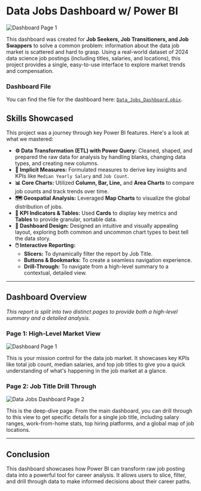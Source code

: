 # Data Jobs Dashboard w/ Power BI

![Dashboard Page 1](./images/Dashboard.png)

This dashboard was created for **Job Seekers, Job Transitioners, and Job Swappers** to solve a common problem: information about the data job market is scattered and hard to grasp. Using a real-world dataset of 2024 data science job postings (including titles, salaries, and locations), this project provides a single, easy-to-use interface to explore market trends and compensation.

### Dashboard File

You can find the file for the dashboard here: [`Data_Jobs_Dashboard.pbix`](Data_Jobs_Dashboard.pbix).

## Skills Showcased

This project was a journey through key Power BI features. Here's a look at what we mastered:

- **⚙️ Data Transformation (ETL) with Power Query:** Cleaned, shaped, and prepared the raw data for analysis by handling blanks, changing data types, and creating new columns.
- **🧮 Implicit Measures:** Formulated measures to derive key insights and KPIs like `Median Yearly Salary` and `Job Count`.
- **📊 Core Charts:** Utilized **Column, Bar, Line,** and **Area Charts** to compare job counts and track trends over time.
- **🗺️ Geospatial Analysis:** Leveraged **Map Charts** to visualize the global distribution of jobs.
- **🔢 KPI Indicators & Tables:** Used **Cards** to display key metrics and **Tables** to provide granular, sortable data.
- **🎨 Dashboard Design:** Designed an intuitive and visually appealing layout, exploring both common and uncommon chart types to best tell the data story.
- **🖱️ Interactive Reporting:**
  - **Slicers:** To dynamically filter the report by Job Title.
  - **Buttons & Bookmarks:** To create a seamless navigation experience.
  - **Drill-Through:** To navigate from a high-level summary to a contextual, detailed view.

---

## Dashboard Overview

_This report is split into two distinct pages to provide both a high-level summary and a detailed analysis._

### Page 1: High-Level Market View

![Dashboard Page 1](./images/Dashboard.png)

This is your mission control for the data job market. It showcases key KPIs like total job count, median salaries, and top job titles to give you a quick understanding of what's happening in the job market at a glance.

### Page 2: Job Title Drill Through

![Data Jobs Dashboard Page 2](./images/Drill%20Through.png)

This is the deep-dive page. From the main dashboard, you can drill through to this view to get specific details for a single job title, including salary ranges, work-from-home stats, top hiring platforms, and a global map of job locations.

---

## Conclusion

This dashboard showcases how Power BI can transform raw job posting data into a powerful tool for career analysis. It allows users to slice, filter, and drill through data to make informed decisions about their career paths.
